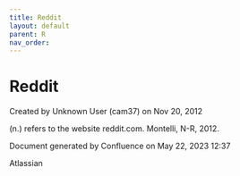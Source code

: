 ```yaml
---
title: Reddit
layout: default
parent: R
nav_order:
---
```


# Reddit

Created by  Unknown User (cam37) on Nov 20, 2012

(n.) refers to the website reddit.com. Montelli, N-R, 2012.

Document generated by Confluence on May 22, 2023 12:37

Atlassian
